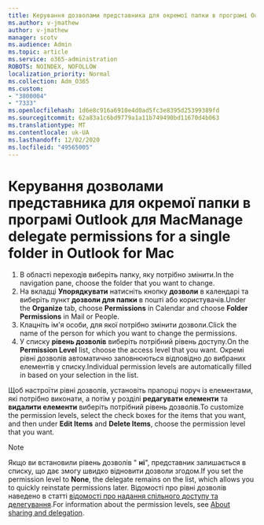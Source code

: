 ```yaml
---
title: Керування дозволами представника для окремої папки в програмі Outlook для Mac
ms.author: v-jmathew
author: v-jmathew
manager: scotv
ms.audience: Admin
ms.topic: article
ms.service: o365-administration
ROBOTS: NOINDEX, NOFOLLOW
localization_priority: Normal
ms.collection: Adm_O365
ms.custom:
- "3800004"
- "7333"
ms.openlocfilehash: 1d6e8c916a6910e4d0ad5fc3e8395d25399389fd
ms.sourcegitcommit: 62a83a1c6bd9779a1a11b749490bd11670d4b063
ms.translationtype: MT
ms.contentlocale: uk-UA
ms.lasthandoff: 12/02/2020
ms.locfileid: "49565005"
---
```

# <a name="manage-delegate-permissions-for-a-single-folder-in-outlook-for-mac"></a><span data-ttu-id="9ac05-102">Керування дозволами представника для окремої папки в програмі Outlook для Mac</span><span class="sxs-lookup"><span data-stu-id="9ac05-102">Manage delegate permissions for a single folder in Outlook for Mac</span></span>

1. <span data-ttu-id="9ac05-103">В області переходів виберіть папку, яку потрібно змінити.</span><span class="sxs-lookup"><span data-stu-id="9ac05-103">In the navigation pane, choose the folder that you want to change.</span></span>
2. <span data-ttu-id="9ac05-104">На вкладці **Упорядкувати** натисніть кнопку **дозволи** в календарі та виберіть пункт **дозволи для папки** в пошті або користувачів.</span><span class="sxs-lookup"><span data-stu-id="9ac05-104">Under the **Organize** tab, choose **Permissions** in Calendar and choose **Folder Permissions** in Mail or People.</span></span>
3. <span data-ttu-id="9ac05-105">Клацніть ім'я особи, для якої потрібно змінити дозволи.</span><span class="sxs-lookup"><span data-stu-id="9ac05-105">Click the name of the person for which you want to change the permissions.</span></span>
4. <span data-ttu-id="9ac05-106">У списку **рівень дозволів** виберіть потрібний рівень доступу.</span><span class="sxs-lookup"><span data-stu-id="9ac05-106">On the **Permission Level** list, choose the access level that you want.</span></span> <span data-ttu-id="9ac05-107">Окремі рівні дозволів автоматично заповнюються відповідно до вибраних елементів у списку.</span><span class="sxs-lookup"><span data-stu-id="9ac05-107">Individual permission levels are automatically filled in based on your selection in the list.</span></span>

<span data-ttu-id="9ac05-108">Щоб настроїти рівні дозволів, установіть прапорці поруч із елементами, які потрібно виконати, а потім у розділі **редагувати елементи** та **видалити елементи** виберіть потрібний рівень дозволів.</span><span class="sxs-lookup"><span data-stu-id="9ac05-108">To customize the permission levels, select the check boxes for the items that you want, and then under **Edit Items** and **Delete Items**, choose the permission level that you want.</span></span>

> [!NOTE]
> <span data-ttu-id="9ac05-109">Якщо ви встановили рівень дозволів " **ні**", представник залишається в списку, що дає змогу швидко відновити дозволи згодом.</span><span class="sxs-lookup"><span data-stu-id="9ac05-109">If you set the permission level to **None**, the delegate remains on the list, which allows you to quickly reinstate permissions later.</span></span> <span data-ttu-id="9ac05-110">Відомості про рівні дозволів наведено в статті [відомості про надання спільного доступу та делегування](https://support.microsoft.com/office/options-for-sharing-and-delegating-folders-in-outlook-for-mac-480d8054-68ce-4150-ba1e-b9b7f2fc4ce5).</span><span class="sxs-lookup"><span data-stu-id="9ac05-110">For information about the permission levels, see [About sharing and delegation](https://support.microsoft.com/office/options-for-sharing-and-delegating-folders-in-outlook-for-mac-480d8054-68ce-4150-ba1e-b9b7f2fc4ce5).</span></span>
